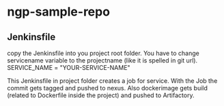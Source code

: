 # ngp-sample-repo

## Jenkinsfile
copy the Jenkinsfile into you project root folder. You have to change servicename variable to the projectname (like it is spelled in  git url).  
    SERVICE_NAME = "YOUR-SERVICE-NAME"  

This Jenkinsfile in project folder creates a job for service. With the Job the commit gets tagged and pushed to nexus. Also dockerimage gets build (related to Dockerfile inside the project) and pushed to Artifactory.
